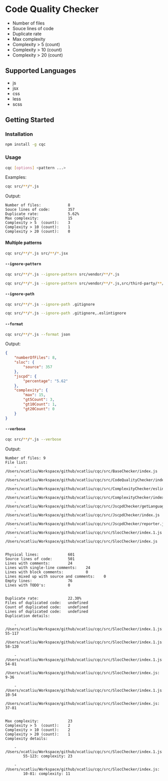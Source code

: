 # Code Quality Checker

- Number of files
- Souce lines of code
- Duplicate rate
- Max complexity
- Complexity > 5  (count)
- Complexity > 10 (count)
- Complexity > 20 (count)

## Supported Languages

- js
- jsx
- css
- less
- scss

## Getting Started

### Installation

```sh
npm install -g cqc
```

### Usage

```sh
cqc [options] <pattern ...>
```

Examples:

```sh
cqc src/**/*.js
```

Output:

```
Number of files:            8
Souce lines of code:        357
Duplicate rate:             5.62%
Max complexity:             15
Complexity > 5  (count):    3
Complexity > 10 (count):    1
Complexity > 20 (count):    0
```

#### Multiple patterns

```sh
cqc src/**/*.js src/**/*.jsx
```

#### `--ignore-pattern`

```sh
cqc src/**/*.js --ignore-pattern src/vendor/**/*.js
```

```sh
cqc src/**/*.js --ignore-pattern src/vendor/**/*.js,src/third-party/**/*.js
```

#### `--ignore-path`

```sh
cqc src/**/*.js --ignore-path .gitignore
```

```sh
cqc src/**/*.js --ignore-path .gitignore,.eslintignore
```

#### `--format`

```sh
cqc src/**/*.js --format json
```

Output:

```json
{
    "numberOfFiles": 8,
    "sloc": {
        "source": 357
    },
    "jscpd": {
        "percentage": "5.62"
    },
    "complexity": {
        "max": 15,
        "gt5Count": 3,
        "gt10Count": 1,
        "gt20Count": 0
    }
}
```

#### `--verbose`

```sh
cqc src/**/*.js --verbose
```

Output:

```
Number of files: 9
File list:
    - /Users/xcatliu/Workspace/github/xcatliu/cqc/src/BaseChecker/index.js
    - /Users/xcatliu/Workspace/github/xcatliu/cqc/src/CodeQualityChecker/index.js
    - /Users/xcatliu/Workspace/github/xcatliu/cqc/src/ComplexityChecker/eslintConfig.js
    - /Users/xcatliu/Workspace/github/xcatliu/cqc/src/ComplexityChecker/index.js
    - /Users/xcatliu/Workspace/github/xcatliu/cqc/src/JscpdChecker/getLanguageFromFilepath.js
    - /Users/xcatliu/Workspace/github/xcatliu/cqc/src/JscpdChecker/index.js
    - /Users/xcatliu/Workspace/github/xcatliu/cqc/src/JscpdChecker/reporter.js
    - /Users/xcatliu/Workspace/github/xcatliu/cqc/src/SlocChecker/index.1.js
    - /Users/xcatliu/Workspace/github/xcatliu/cqc/src/SlocChecker/index.js


Physical lines:             601
Source lines of code:       501
Lines with comments:        24
Lines with single-line comments:    24
Lines with block comments:          0
Lines mixed up with source and comments:    0
Empty lines:                76
Lines with TODO's:          0


Duplicate rate:             22.30%
Files of duplicated code:   undefined
Count of duplicated code:   undefined
Lines of duplicated code:   undefined
Duplication details:

    - /Users/xcatliu/Workspace/github/xcatliu/cqc/src/SlocChecker/index.1.js: 55-117
      /Users/xcatliu/Workspace/github/xcatliu/cqc/src/SlocChecker/index.1.js: 58-120

    - /Users/xcatliu/Workspace/github/xcatliu/cqc/src/SlocChecker/index.1.js: 54-81
      /Users/xcatliu/Workspace/github/xcatliu/cqc/src/SlocChecker/index.js: 9-36

    - /Users/xcatliu/Workspace/github/xcatliu/cqc/src/SlocChecker/index.1.js: 10-54
      /Users/xcatliu/Workspace/github/xcatliu/cqc/src/SlocChecker/index.js: 37-81


Max complexity:             23
Complexity > 5  (count):    2
Complexity > 10 (count):    2
Complexity > 20 (count):    1
Complexity details:

    - /Users/xcatliu/Workspace/github/xcatliu/cqc/src/SlocChecker/index.1.js:
        55-123: complexity: 23

    - /Users/xcatliu/Workspace/github/xcatliu/cqc/src/SlocChecker/index.js:
        10-81: complexity: 11
```
